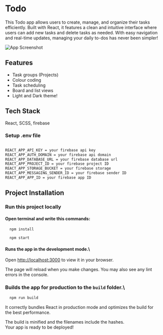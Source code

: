 
# Todo

This Todo app allows users to create, manage, and organize their tasks efficiently. Built with React, it features a clean and intuitive interface where users can add new tasks and delete tasks as needed. With easy navigation and real-time updates, managing your daily to-dos has never been simpler!

![App Screenshot](https://i.ibb.co/TrqT4bx/image.png)

## Features

 - Task groups (Projects)
 - Colour coding
 - Task scheduling
 - Board and list views
 - Light and Dark theme!


## Tech Stack

React, SCSS, firebase


### Setup .env file
```bash

REACT_APP_API_KEY = your firebase api key
REACT_APP_AUTH_DOMAIN = your firebase api domain
REACT_APP_DATABASE_URL = your firebase database url
REACT_APP_PROJECT_ID = your firebase project ID
REACT_APP_STORAGE_BUCKET = your firebase storage
REACT_APP_MESSAGING_SENDER_ID = your firebase sender ID
REACT_APP_APP_ID = your firebase app ID

```


## Project Installation 
### Run this project locally
#### Open terminal and write this commands:

```bash
  npm install
```
```bash
  npm start
```

#### Runs the app in the development mode.\
Open [http://localhost:3000](http://localhost:3000) to view it in your browser.

The page will reload when you make changes. You may also see any lint errors in the console.



### Builds the app for production to the `build` folder.\
```bash
  npm run build
```
It correctly bundles React in production mode and optimizes the build for the best performance.

The build is minified and the filenames include the hashes.\
Your app is ready to be deployed!
